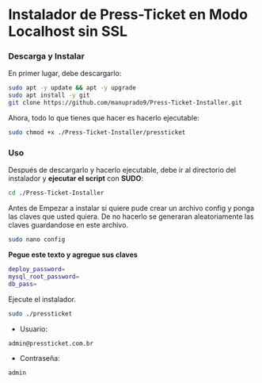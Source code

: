 # Instalador de Press-Ticket en Modo Localhost sin SSL

### Descarga y Instalar

En primer lugar, debe descargarlo:


```bash
sudo apt -y update && apt -y upgrade
sudo apt install -y git
git clone https://github.com/manuprado9/Press-Ticket-Installer.git
```

Ahora, todo lo que tienes que hacer es hacerlo ejecutable:

```bash
sudo chmod +x ./Press-Ticket-Installer/pressticket
```

### Uso

Después de descargarlo y hacerlo ejecutable, debe ir al directorio del instalador y **ejecutar el script** con **SUDO**:

```bash
cd ./Press-Ticket-Installer
```
Antes de Empezar a instalar si quiere pude crear un archivo config y ponga las claves que usted quiera. De no hacerlo se generaran aleatoriamente las claves guardandose en este archivo.

```bash
sudo nano config
```
**Pegue este texto y agregue sus claves**
```bash
deploy_password=
mysql_root_password=
db_pass=
```
Ejecute el instalador.

```bash
sudo ./pressticket
```

* Usuario: 
```bash
admin@pressticket.com.br  
```
* Contraseña: 
```bash
admin
```

